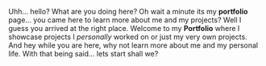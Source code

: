 Uhh... hello? What are you doing here? Oh wait a minute its my **portfolio** page... you came here to learn more about me and my projects? Well I guess you arrived at the right place. Welcome to my **Portfolio** where I showcase projects I *personally* worked on or just my very own projects. And hey while you are here, why not learn more about me and my personal life. With that being said... lets start shall we?
